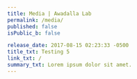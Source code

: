 ```yaml
---
title: Media | Awadalla Lab
permalink: /media/
published: false
isPublic_b: false

release_date: 2017-08-15 02:23:33 -0500
title_txt: Testing 5
link_txt: /
summary_txt: Lorem ipsum dolor sit amet.
---
```

